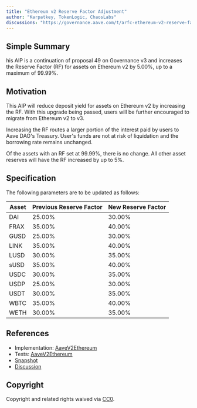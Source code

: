 ```yaml
---
title: "Ethereum v2 Reserve Factor Adjustment"
author: "Karpatkey, TokenLogic, ChaosLabs"
discussions: "https://governance.aave.com/t/arfc-ethereum-v2-reserve-factor-adjustment/16764/3"
---
```


## Simple Summary

his AIP is a continuation of proposal 49 on Governance v3 and increases the Reserve Factor (RF) for assets on Ethereum v2 by 5.00%, up to a maximum of 99.99%.

## Motivation

This AIP will reduce deposit yield for assets on Ethereum v2 by increasing the RF. With this upgrade being passed, users will be further encouraged to migrate from Ethereum v2 to v3.

Increasing the RF routes a larger portion of the interest paid by users to Aave DAO's Treasury. User's funds are not at risk of liquidation and the borrowing rate remains unchanged.

Of the assets with an RF set at 99.99%, there is no change. All other asset reserves will have the RF increased by up to 5%.

## Specification

The following parameters are to be updated as follows:

| Asset | Previous Reserve Factor | New Reserve Factor |
| ----- | ----------------------- | ------------------ |
| DAI   | 25.00%                  | 30.00%             |
| FRAX  | 35.00%                  | 40.00%             |
| GUSD  | 25.00%                  | 30.00%             |
| LINK  | 35.00%                  | 40.00%             |
| LUSD  | 30.00%                  | 35.00%             |
| sUSD  | 35.00%                  | 40.00%             |
| USDC  | 30.00%                  | 35.00%             |
| USDP  | 25.00%                  | 30.00%             |
| USDT  | 30.00%                  | 35.00%             |
| WBTC  | 35.00%                  | 40.00%             |
| WETH  | 30.00%                  | 35.00%             |

## References

- Implementation: [AaveV2Ethereum](https://github.com/bgd-labs/aave-proposals-v3/blob/main/src/20240320_AaveV2Ethereum_EthereumV2ReserveFactorAdjustment/AaveV2Ethereum_EthereumV2ReserveFactorAdjustment_20240320.sol)
- Tests: [AaveV2Ethereum](https://github.com/bgd-labs/aave-proposals-v3/blob/main/src/20240320_AaveV2Ethereum_EthereumV2ReserveFactorAdjustment/AaveV2Ethereum_EthereumV2ReserveFactorAdjustment_20240320.t.sol)
- [Snapshot](https://snapshot.org/#/aave.eth/proposal/0x26a03c08359c340f63b78b0c3e96d37aa0adeda65814643b0886d4719048ea7e)
- [Discussion](https://governance.aave.com/t/arfc-ethereum-v2-reserve-factor-adjustment/16764)

## Copyright

Copyright and related rights waived via [CC0](https://creativecommons.org/publicdomain/zero/1.0/).
